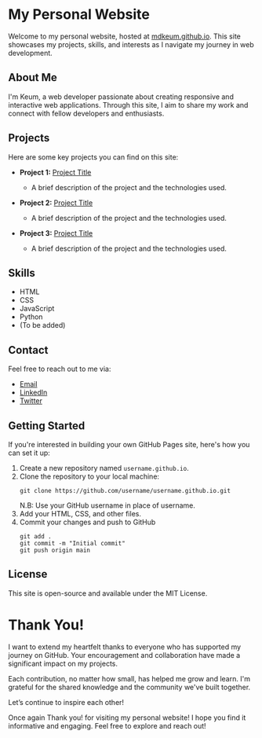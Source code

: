 # My Personal Website

Welcome to my personal website, hosted at [mdkeum.github.io](https://mdkeum.github.io). This site showcases my projects, skills, and interests as I navigate my journey in web development.

## About Me

I'm Keum, a web developer passionate about creating responsive and interactive web applications. Through this site, I aim to share my work and connect with fellow developers and enthusiasts.

## Projects

Here are some key projects you can find on this site:

- **Project 1:** [Project Title](link-to-project)
  - A brief description of the project and the technologies used.
  
- **Project 2:** [Project Title](link-to-project)
  - A brief description of the project and the technologies used.
  
- **Project 3:** [Project Title](link-to-project)
  - A brief description of the project and the technologies used.


## Skills

- HTML
- CSS
- JavaScript
- Python
- (To be added)

## Contact

Feel free to reach out to me via:

- [Email](mailto:user@example.com)
- [LinkedIn](https://www.linkedin.com/in/md-keum-uddin-pathan-ba074965/)
- [Twitter](https://x.com/md_keum)

## Getting Started

If you're interested in building your own GitHub Pages site, here's how you can set it up:

1. Create a new repository named `username.github.io`.
2. Clone the repository to your local machine: 
   ```
   git clone https://github.com/username/username.github.io.git
   ```
   N.B: Use your GitHub username in place of username.
3. Add your HTML, CSS, and other files.
4. Commit your changes and push to GitHub
   ```
   git add .
   git commit -m "Initial commit"
   git push origin main
   
## License
This site is open-source and available under the MIT License.

<h1>Thank You!</h1>
    <p>I want to extend my heartfelt thanks to everyone who has supported my journey on GitHub. Your encouragement and collaboration have made a significant impact on my projects.</p>
    <p>Each contribution, no matter how small, has helped me grow and learn. I'm grateful for the shared knowledge and the community we've built together.</p>
    <p>Let’s continue to inspire each other!</p>

Once again Thank you! for visiting my personal website! I hope you find it informative and engaging. Feel free to explore and reach out!

